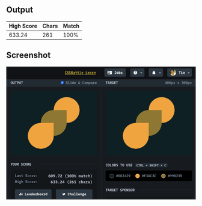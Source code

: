 ## Output

| High Score | Chars | Match |
| ---------- | ----- | ----- |
| 633.24     | 261   | 100%  |

## Screenshot

![screenshot](screenshot.png)
